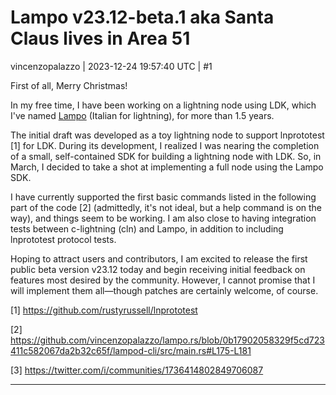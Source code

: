 # Lampo v23.12-beta.1 aka Santa Claus lives in Area 51

vincenzopalazzo | 2023-12-24 19:57:40 UTC | #1

First of all, Merry Christmas!

In my free time, I have been working on a lightning node using LDK, which I've named [Lampo](https://github.com/vincenzopalazzo/lampo.rs) (Italian for lightning), for more than 1.5 years.

The initial draft was developed as a toy lightning node to support lnprototest [1] for LDK. During its development, I realized I was nearing the completion of a small, self-contained SDK for building a lightning node with LDK. So, in March, I decided to take a shot at implementing a full node using the Lampo SDK.

I have currently supported the first basic commands listed in the following part of the code [2] (admittedly, it's not ideal, but a help command is on the way), and things seem to be working. I am also close to having integration tests between c-lightning (cln) and Lampo, in addition to including lnprototest protocol tests.

Hoping to attract users and contributors, I am excited to release the first public beta version v23.12 today and begin receiving initial feedback on features most desired by the community. However, I cannot promise that I will implement them all—though patches are certainly welcome, of course.

[1] https://github.com/rustyrussell/lnprototest

[2] https://github.com/vincenzopalazzo/lampo.rs/blob/0b17902058329f5cd723411c582067da2b32c65f/lampod-cli/src/main.rs#L175-L181

[3] https://twitter.com/i/communities/1736414802849706087

-------------------------

